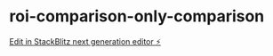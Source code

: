 # roi-comparison-only-comparison

[Edit in StackBlitz next generation editor ⚡️](https://stackblitz.com/~/github.com/clayhefner/roi-comparison-only-comparison)